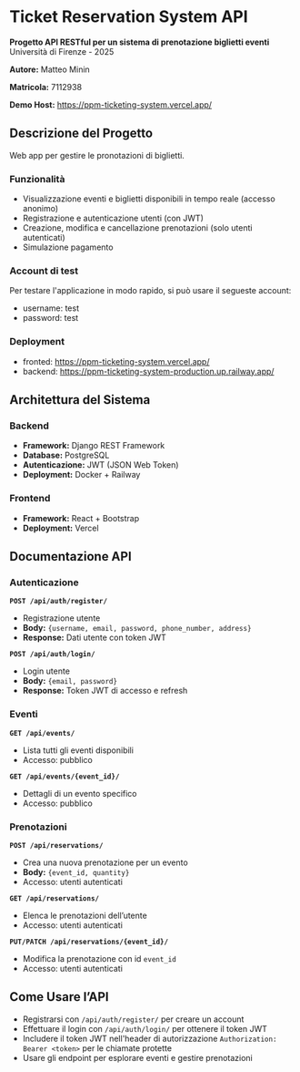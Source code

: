 # Ticket Reservation System API

**Progetto API RESTful per un sistema di prenotazione biglietti eventi**  
Università di Firenze - 2025

**Autore:** Matteo Minin

**Matricola:** 7112938

**Demo Host:** https://ppm-ticketing-system.vercel.app/

## Descrizione del Progetto

Web app per gestire le pronotazioni di biglietti.

### Funzionalità

- Visualizzazione eventi e biglietti disponibili in tempo reale (accesso anonimo)
- Registrazione e autenticazione utenti (con JWT)
- Creazione, modifica e cancellazione prenotazioni (solo utenti autenticati)
- Simulazione pagamento

### Account di test

Per testare l'applicazione in modo rapido, si può usare il segueste account:

- username: test
- password: test

### Deployment
- fronted: https://ppm-ticketing-system.vercel.app/
- backend: https://ppm-ticketing-system-production.up.railway.app/

## Architettura del Sistema

### Backend

- **Framework:** Django REST Framework  
- **Database:** PostgreSQL 
- **Autenticazione:** JWT (JSON Web Token)  
- **Deployment:** Docker + Railway

### Frontend

- **Framework:** React + Bootstrap
- **Deployment:** Vercel

## Documentazione API

### Autenticazione

**`POST /api/auth/register/`**

- Registrazione utente
- **Body:** `{username, email, password, phone_number, address}`  
- **Response:** Dati utente con token JWT

**`POST /api/auth/login/`**

- Login utente  
- **Body:** `{email, password}`  
- **Response:** Token JWT di accesso e refresh

### Eventi

**`GET /api/events/`**

- Lista tutti gli eventi disponibili  
- Accesso: pubblico

**`GET /api/events/{event_id}/`**

- Dettagli di un evento specifico  
- Accesso: pubblico

### Prenotazioni

**`POST /api/reservations/`**

- Crea una nuova prenotazione per un evento  
- **Body:** `{event_id, quantity}`  
- Accesso: utenti autenticati

**`GET /api/reservations/`**

- Elenca le prenotazioni dell’utente  
- Accesso: utenti autenticati

**`PUT/PATCH /api/reservations/{event_id}/`**

- Modifica la prenotazione con id `event_id`
- Accesso: utenti autenticati

## Come Usare l’API

- Registrarsi con `/api/auth/register/` per creare un account
- Effettuare il login con `/api/auth/login/` per ottenere il token JWT
- Includere il token JWT nell'header di autorizzazione `Authorization: Bearer <token>` per le chiamate protette
- Usare gli endpoint per esplorare eventi e gestire prenotazioni